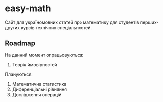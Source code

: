 # easy-math

Сайт для україномовних статей про математику для студентів
перших-других курсів технічних спеціальностей.

## Roadmap

На данний момент опрацьовуються:

1. Теорія ймовірностей

Плануються:

1. Математична статистика
1. Диференціальні рівняння 
1. Дослідження операцій